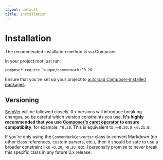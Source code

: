 ```yaml
---
layout: default
title: Installation
---
```


# Installation

The recommended installation method is via Composer.

In your project root just run:

~~~bash
composer require league/commonmark:^0.20
~~~

Ensure that you’ve set up your project to [autoload Composer-installed packages](https://getcomposer.org/doc/00-intro.md#autoloading).

## Versioning

[SemVer](http://semver.org/) will be followed closely.  0.x versions will introduce breaking changes, so be careful which version constraints you use.  **It's highly recommended that you use [Composer's caret operator](https://getcomposer.org/doc/articles/versions.md#caret) to ensure compatiblity**; for example: `^0.20`.  This is equivalent to `>=0.20.0 <0.21.0`.

If you're only using the `CommonMarkConverter` class to convert Markdown (no other class references, custom parsers, etc.), then it should be safe to use a broader constraint like `~0.20`, `>0.20`, etc.  I personally promise to never break this specific class in any future 0.x release.
